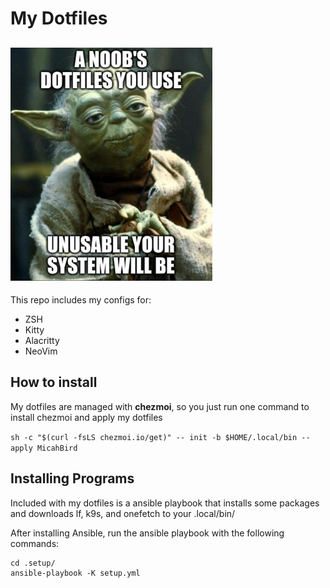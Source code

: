 # My Dotfiles

![meme](meme.jpg)
---
This repo includes my configs for:
- ZSH
- Kitty
- Alacritty
- NeoVim

## How to install
My dotfiles are managed with **chezmoi**, so you just run one command to install chezmoi and apply my dotfiles

`sh -c "$(curl -fsLS chezmoi.io/get)" -- init -b $HOME/.local/bin --apply MicahBird`

## Installing Programs
Included with my dotfiles is a ansible playbook that installs some packages and downloads lf, k9s, and onefetch to your .local/bin/

After installing Ansible, run the ansible playbook with the following commands:
```
cd .setup/
ansible-playbook -K setup.yml
```
